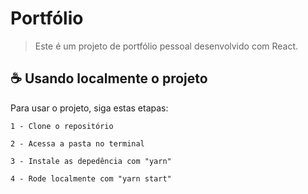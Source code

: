 # Portfólio
> Este é um projeto de portfólio pessoal desenvolvido com React. 

## ☕ Usando localmente o projeto

Para usar o projeto, siga estas etapas:

```
1 - Clone o repositório

2 - Acessa a pasta no terminal

3 - Instale as depedência com "yarn"

4 - Rode localmente com "yarn start"
```

